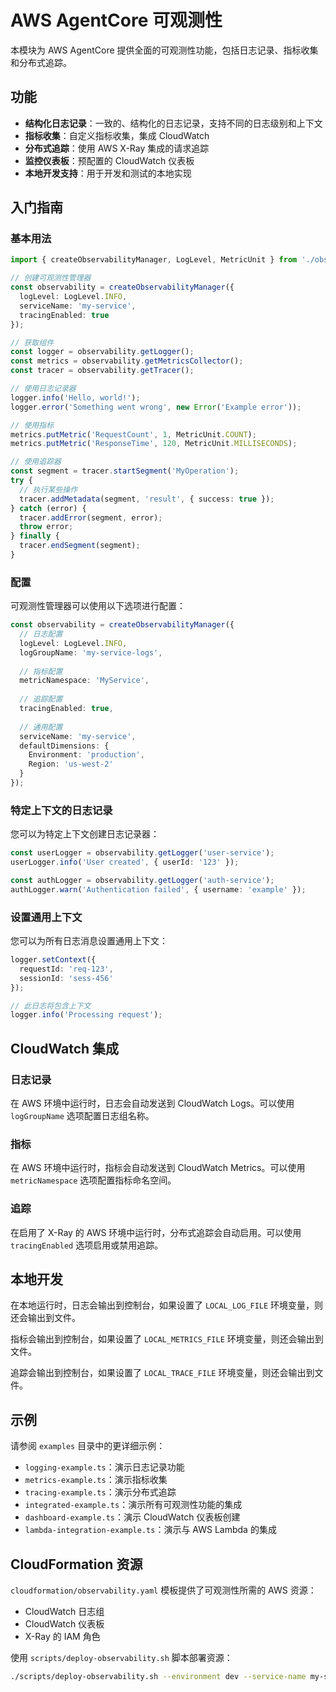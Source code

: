 # AWS AgentCore 可观测性

本模块为 AWS AgentCore 提供全面的可观测性功能，包括日志记录、指标收集和分布式追踪。

## 功能

- **结构化日志记录**：一致的、结构化的日志记录，支持不同的日志级别和上下文
- **指标收集**：自定义指标收集，集成 CloudWatch
- **分布式追踪**：使用 AWS X-Ray 集成的请求追踪
- **监控仪表板**：预配置的 CloudWatch 仪表板
- **本地开发支持**：用于开发和测试的本地实现

## 入门指南

### 基本用法

```typescript
import { createObservabilityManager, LogLevel, MetricUnit } from './observability';

// 创建可观测性管理器
const observability = createObservabilityManager({
  logLevel: LogLevel.INFO,
  serviceName: 'my-service',
  tracingEnabled: true
});

// 获取组件
const logger = observability.getLogger();
const metrics = observability.getMetricsCollector();
const tracer = observability.getTracer();

// 使用日志记录器
logger.info('Hello, world!');
logger.error('Something went wrong', new Error('Example error'));

// 使用指标
metrics.putMetric('RequestCount', 1, MetricUnit.COUNT);
metrics.putMetric('ResponseTime', 120, MetricUnit.MILLISECONDS);

// 使用追踪器
const segment = tracer.startSegment('MyOperation');
try {
  // 执行某些操作
  tracer.addMetadata(segment, 'result', { success: true });
} catch (error) {
  tracer.addError(segment, error);
  throw error;
} finally {
  tracer.endSegment(segment);
}
```

### 配置

可观测性管理器可以使用以下选项进行配置：

```typescript
const observability = createObservabilityManager({
  // 日志配置
  logLevel: LogLevel.INFO,
  logGroupName: 'my-service-logs',
  
  // 指标配置
  metricNamespace: 'MyService',
  
  // 追踪配置
  tracingEnabled: true,
  
  // 通用配置
  serviceName: 'my-service',
  defaultDimensions: {
    Environment: 'production',
    Region: 'us-west-2'
  }
});
```

### 特定上下文的日志记录

您可以为特定上下文创建日志记录器：

```typescript
const userLogger = observability.getLogger('user-service');
userLogger.info('User created', { userId: '123' });

const authLogger = observability.getLogger('auth-service');
authLogger.warn('Authentication failed', { username: 'example' });
```

### 设置通用上下文

您可以为所有日志消息设置通用上下文：

```typescript
logger.setContext({
  requestId: 'req-123',
  sessionId: 'sess-456'
});

// 此日志将包含上下文
logger.info('Processing request');
```

## CloudWatch 集成

### 日志记录

在 AWS 环境中运行时，日志会自动发送到 CloudWatch Logs。可以使用 `logGroupName` 选项配置日志组名称。

### 指标

在 AWS 环境中运行时，指标会自动发送到 CloudWatch Metrics。可以使用 `metricNamespace` 选项配置指标命名空间。

### 追踪

在启用了 X-Ray 的 AWS 环境中运行时，分布式追踪会自动启用。可以使用 `tracingEnabled` 选项启用或禁用追踪。

## 本地开发

在本地运行时，日志会输出到控制台，如果设置了 `LOCAL_LOG_FILE` 环境变量，则还会输出到文件。

指标会输出到控制台，如果设置了 `LOCAL_METRICS_FILE` 环境变量，则还会输出到文件。

追踪会输出到控制台，如果设置了 `LOCAL_TRACE_FILE` 环境变量，则还会输出到文件。

## 示例

请参阅 `examples` 目录中的更详细示例：

- `logging-example.ts`：演示日志记录功能
- `metrics-example.ts`：演示指标收集
- `tracing-example.ts`：演示分布式追踪
- `integrated-example.ts`：演示所有可观测性功能的集成
- `dashboard-example.ts`：演示 CloudWatch 仪表板创建
- `lambda-integration-example.ts`：演示与 AWS Lambda 的集成

## CloudFormation 资源

`cloudformation/observability.yaml` 模板提供了可观测性所需的 AWS 资源：

- CloudWatch 日志组
- CloudWatch 仪表板
- X-Ray 的 IAM 角色

使用 `scripts/deploy-observability.sh` 脚本部署资源：

```bash
./scripts/deploy-observability.sh --environment dev --service-name my-service
```